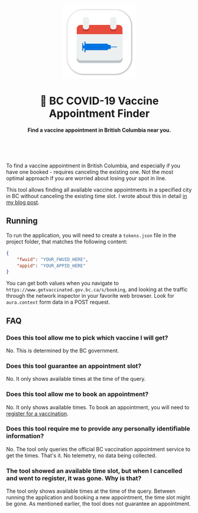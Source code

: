 <div align="center">
	<img alt="Vaccine Appointment Finder icon" src="images/logo-256.png" width="200" height="200">
	<h1>💉 BC COVID-19 Vaccine Appointment Finder</h1>
	<p>
		<b>Find a vaccine appointment in British Columbia near you.</b>
	</p>
	<br>
	<br>
	<br>
</div>

To find a vaccine appointment in British Columbia, and especially if you have one booked - requires canceling the existing one. Not the most optimal approach if you are worried about losing your spot in line.

This tool allows finding all available vaccine appointments in a specified city in BC without canceling the existing time slot. I wrote about this in detail [in my blog post](https://den.dev/blog/vaccine/).

## Running

To run the application, you will need to create a `tokens.json` file in the project folder, that matches the following content:

```json
{
	"fwuid": "YOUR_FWUID_HERE",
	"appid": "YOUR_APPID_HERE"
}
```

You can get both values when you navigate to `https://www.getvaccinated.gov.bc.ca/s/booking`, and looking at the traffic through the network inspector in your favorite web browser. Look for `aura.context` form data in a POST request.

## FAQ

### Does this tool allow me to pick which vaccine I will get?

No. This is determined by the BC government.

### Does this tool guarantee an appointment slot?

No. It only shows available times at the time of the query.

### Does this tool allow me to book an appointment?

No. It only shows available times. To book an appointment, you will need to [register for a vaccination](https://www2.gov.bc.ca/gov/content/covid-19/vaccine/register).

### Does this tool require me to provide any personally identifiable information?

No. The tool only queries the official BC vaccination appointment service to get the times. That's it. No telemetry, no data being collected.

### The tool showed an available time slot, but when I cancelled and went to register, it was gone. Why is that?

The tool only shows available times at the time of the query. Between running the application and booking a new appointment, the time slot might be gone. As mentioned earlier, the tool does not guarantee an appointment.